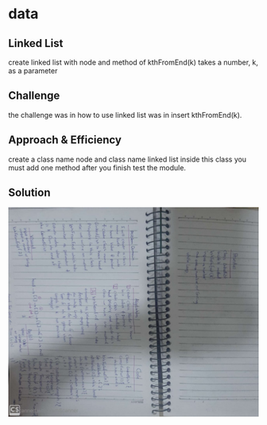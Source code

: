 
# data
## Linked List
create linked list with node and method of kthFromEnd(k) takes a number, k, as a parameter
## Challenge
the challenge was in how to use linked list was in insert kthFromEnd(k).
## Approach & Efficiency
create a class name node and class name linked list inside this class you must add one method after you finish test the module.
## Solution
![Solution](/assets/kthFromEnd.jpeg)